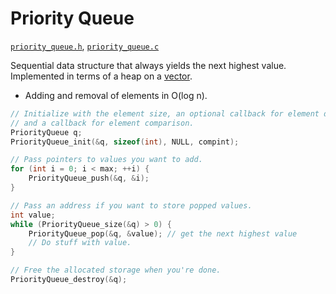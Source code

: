 # Priority Queue

[`priority_queue.h`](./../src/priority_queue.h), [`priority_queue.c`](./../src/priority_queue.c)

Sequential data structure that always yields the next highest value. Implemented in terms of a heap on a [vector](./vector.md).

- Adding and removal of elements in O(log n).

```C
// Initialize with the element size, an optional callback for element destruction,
// and a callback for element comparison.
PriorityQueue q;
PriorityQueue_init(&q, sizeof(int), NULL, compint);

// Pass pointers to values you want to add.
for (int i = 0; i < max; ++i) {
    PriorityQueue_push(&q, &i);
}

// Pass an address if you want to store popped values.
int value;
while (PriorityQueue_size(&q) > 0) {
    PriorityQueue_pop(&q, &value); // get the next highest value
    // Do stuff with value.
}

// Free the allocated storage when you're done.
PriorityQueue_destroy(&q);
```
